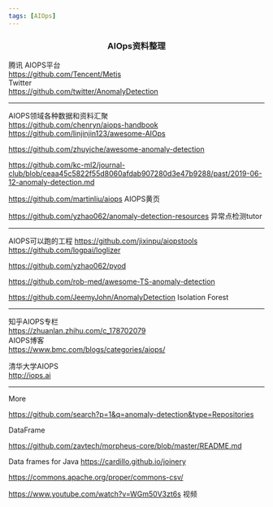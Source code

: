 ```yaml
---
tags: [AIOps]
---
```


### <center>AIOps资料整理</center>

腾讯 AIOPS平台<br>
https://github.com/Tencent/Metis <br>
Twitter<br>
https://github.com/twitter/AnomalyDetection<br>

---



AIOPS领域各种数据和资料汇聚<br>
https://github.com/chenryn/aiops-handbook<br>
https://github.com/linjinjin123/awesome-AIOps<br>

https://github.com/zhuyiche/awesome-anomaly-detection<br>

https://github.com/kc-ml2/journal-club/blob/ceaa45c5822f55d8060afdab907280d3e47b9288/past/2019-06-12-anomaly-detection.md<br>

https://github.com/martinliu/aiops AIOPS黄页<br>

https://github.com/yzhao062/anomaly-detection-resources 异常点检测tutor<br>

---



AIOPS可以跑的工程
https://github.com/jixinpu/aiopstools<br>
https://github.com/logpai/loglizer<br>

https://github.com/yzhao062/pyod<br>

https://github.com/rob-med/awesome-TS-anomaly-detection<br>

https://github.com/JeemyJohn/AnomalyDetection Isolation Forest<br>

---



知乎AIOPS专栏<br>
https://zhuanlan.zhihu.com/c_178702079<br>
AIOPS博客<br>
https://www.bmc.com/blogs/categories/aiops/<br>

清华大学AIOPS<br>
http://iops.ai<br>



--------

More

https://github.com/search?p=1&q=anomaly-detection&type=Repositories



DataFrame 

https://github.com/zavtech/morpheus-core/blob/master/README.md



Data frames for Java <https://cardillo.github.io/joinery> 



https://commons.apache.org/proper/commons-csv/

https://www.youtube.com/watch?v=WGm50V3zt6s 视频